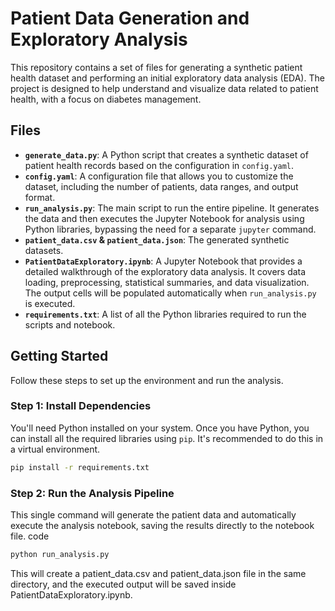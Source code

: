 # Patient Data Generation and Exploratory Analysis

This repository contains a set of files for generating a synthetic patient health dataset and performing an initial exploratory data analysis (EDA). The project is designed to help understand and visualize data related to patient health, with a focus on diabetes management.

## Files

*   **`generate_data.py`**: A Python script that creates a synthetic dataset of patient health records based on the configuration in `config.yaml`.
*   **`config.yaml`**: A configuration file that allows you to customize the dataset, including the number of patients, data ranges, and output format.
*   **`run_analysis.py`**: The main script to run the entire pipeline. It generates the data and then executes the Jupyter Notebook for analysis using Python libraries, bypassing the need for a separate `jupyter` command.
*   **`patient_data.csv` & `patient_data.json`**: The generated synthetic datasets.
*   **`PatientDataExploratory.ipynb`**: A Jupyter Notebook that provides a detailed walkthrough of the exploratory data analysis. It covers data loading, preprocessing, statistical summaries, and data visualization. The output cells will be populated automatically when `run_analysis.py` is executed.
*   **`requirements.txt`**: A list of all the Python libraries required to run the scripts and notebook.

## Getting Started

Follow these steps to set up the environment and run the analysis.

### Step 1: Install Dependencies

You'll need Python installed on your system. Once you have Python, you can install all the required libraries using `pip`. It's recommended to do this in a virtual environment.

```bash
pip install -r requirements.txt

```

### Step 2: Run the Analysis Pipeline
This single command will generate the patient data and automatically execute the analysis notebook, saving the results directly to the notebook file.
code
``` Bash
python run_analysis.py

```
This will create a patient_data.csv and patient_data.json file in the same directory, and the executed output will be saved inside PatientDataExploratory.ipynb.